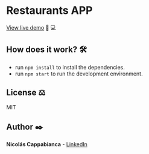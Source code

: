 # Restaurants APP

[View live demo](https://restaurants-app-iota.vercel.app/) :iphone: :computer:

## How does it work? :hammer_and_wrench:

- run `npm install` to install the dependencies.
- run `npm start` to run the development environment.

## License :balance_scale:

MIT

## Author :black_nib:

**Nicolás Cappabianca** - [LinkedIn](https://www.linkedin.com/in/nicolascappabianca/)
